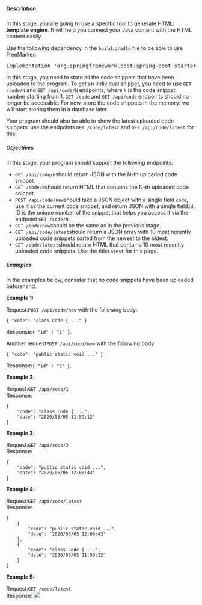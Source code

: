 <h5 id="description">Description</h5>

<p>In this stage, you are going to use a specific tool to generate HTML: <b>template engine</b>. It will help you connect your
Java content with the HTML content easily. </p>

<p>Use the following dependency in the <code class="language-json">build.gradle</code> file to be able to use
FreeMarker:</p>
<pre class="language-json">implementation 'org.springframework.boot:spring-boot-starter-freemarker'</pre>

<p>In this stage, you need to store all the code snippets that have been uploaded to the program.
To get an individual snippet, you need to use <code class="language-json">GET /code/N</code> 
and <code class="language-json">GET /api/code/N</code> endpoints, where <code class="language-json">N</code>
is the code snippet number starting from 1. <code class="language-json">GET /code</code> and 
<code class="language-json">GET /api/code</code> endpoints should no longer be accessible. 
For now, store the code snippets in the memory: we will start storing them in a database later.</p>

<p>Your program should also be able to show the latest uploaded code snippets: use the endpoints 
 <code class="language-json">GET /code/latest</code> and <code class="language-json">GET /api/code/latest</code>
for this.</p>


<h5 id="description">Objectives</h5>
<p>In this stage, your program should support the following endpoints:</p>

<ul>
	<li>
        <code class="language-json">GET /api/code/N</code>should return JSON with the N-th uploaded code snippet.
    </li>
	<li>
        <code class="language-json">GET /code/N</code>should return HTML that contains the N-th uploaded code snippet.
    </li>
	<li>
        <code class="language-json">POST /api/code/new</code>should take a JSON object with a single field
        <code class="language-json">code</code>,  use it as the current code snippet, and return JSON with
        a single field<code class="language-json">id</code>. ID is the unique number of the snippet that helps you 
        access it via the endpoint <code class="language-json">GET /code/N</code>.
    </li>
	<li>
        <code class="language-json">GET /code/new</code>should be the same as in the previous stage.
    </li>
	<li>
        <code class="language-json">GET /api/code/latest</code>should return a JSON array with 10 most recently uploaded
        code snippets sorted from the newest to the oldest. 
    </li>
	<li>
        <code class="language-json">GET /code/latest</code>should return HTML that contains 10 most recently uploaded
        code snippets. Use the title<code class="language-json">Latest</code> for this page.
    </li>
</ul>

<h5 id="examples">Examples</h5>
<p>In the examples below, consider that no code snippets have been uploaded beforehand.</p>
<p><strong>Example 1:</strong></p>
<p>Request:<code class="language-json">POST /api/code/new</code> with the following body:<br>
<pre><code class="language-html">{ "code": "class Code { ..." }</code></pre>
<p>Response:<code class="language-json">{ "id" : "1" }</code>.</p>
<p>Another request<code class="language-json">POST /api/code/new</code> with the following body:</p>
<pre><code class="language-html">{ "code": "public static void ..." }</code></pre>
<p>Response:<code class="language-json">{ "id" : "2" }</code>.</p>

<p><strong>Example 2: </strong></p>
<p>Request:<code class="language-json">GET /api/code/1</code><br>Response:</p>

<pre><code class="language-html">{
    "code": "class Code { ...",
    "date": "2020/05/05 11:59:12"
}</code></pre>

<p><strong>Example 3: </strong></p>
<p>Request:<code class="language-json">GET /api/code/2</code>
<br>Response:
<pre><code class="language-html">{
    "code": "public static void ...",
    "date": "2020/05/05 12:00:43"
}</code></pre>

<p><strong>Example 4: </strong></p>
<p>Request:<code class="language-json">GET /api/code/latest</code>
<br>Response:
<pre><code class="language-html">[
    {
        "code": "public static void ...",
        "date": "2020/05/05 12:00:43"
    },
    {
        "code": "class Code { ...",
        "date": "2020/05/05 11:59:12"
    }
]</code></pre>




<p><strong>Example 5: </strong></p>
<p>Request:<code class="language-json">GET /code/latest</code><br>
Response:
<img src="https://ucarecdn.com/30756489-c79d-48df-b837-6f2a14f5a996/">